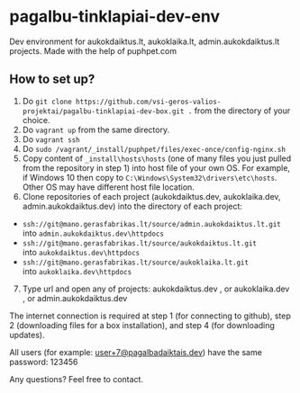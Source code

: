 # pagalbu-tinklapiai-dev-env
Dev environment for aukokdaiktus.lt, aukoklaika.lt, admin.aukokdaiktus.lt projects. Made with the help of puphpet.com

## How to set up?

1. Do `git clone https://github.com/vsi-geros-valios-projektai/pagalbu-tinklapiai-dev-box.git .` from the directory of your choice.  
2. Do `vagrant up` from the same directory.  
3. Do `vagrant ssh`  
4. Do `sudo /vagrant/_install/puphpet/files/exec-once/config-nginx.sh`  
5. Copy content of `_install\hosts\hosts` (one of many files you just pulled from the repository in step 1) into host file of your own OS. For example, if Windows 10 then copy to `C:\Windows\System32\drivers\etc\hosts`. Other OS may have different host file location.  
6. Clone repositories of each project (aukokdaiktus.dev, aukoklaika.dev, admin.aukokdaiktus.dev) into the directory of each project:  
- `ssh://git@mano.gerasfabrikas.lt/source/admin.aukokdaiktus.lt.git`  
into `admin.aukokdaiktus.dev\httpdocs`  
- `ssh://git@mano.gerasfabrikas.lt/source/aukokdaiktus.lt.git`  
into `aukokdaiktus.dev\httpdocs`  
- `ssh://git@mano.gerasfabrikas.lt/source/aukoklaika.lt.git`  
into `aukoklaika.dev\httpdocs`  
7. Type url and open any of projects: aukokdaiktus.dev , or aukoklaika.dev , or admin.aukokdaiktus.dev  


The internet connection is required at step 1 (for connecting to github), step 2 (downloading files for a box installation), and step 4 (for downloading updates).

All users (for example: user+7@pagalbadaiktais.dev) have the same password: 123456

Any questions? Feel free to contact.
